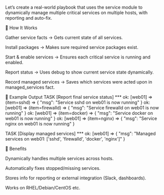 Let’s create a real-world playbook that uses the service module to dynamically manage multiple critical services on multiple hosts, with reporting and auto-fix.

🔹 How It Works

Gather service facts → Gets current state of all services.

Install packages → Makes sure required service packages exist.

Start & enable services → Ensures each critical service is running and enabled.

Report status → Uses debug to show current service state dynamically.

Record managed services → Saves which services were acted upon in managed_services fact.

🔹 Example Output
TASK [Report final service status] ***
ok: [web01] => (item=sshd) => {
    "msg": "Service sshd on web01 is now running"
}
ok: [web01] => (item=firewalld) => {
    "msg": "Service firewalld on web01 is now running"
}
ok: [web01] => (item=docker) => {
    "msg": "Service docker on web01 is now running"
}
ok: [web01] => (item=nginx) => {
    "msg": "Service nginx on web01 is now running"
}

TASK [Display managed services] ***
ok: [web01] => {
    "msg": "Managed services on web01: ['sshd', 'firewalld', 'docker', 'nginx']"
}


🔹 Benefits

Dynamically handles multiple services across hosts.

Automatically fixes stopped/missing services.

Stores info for reporting or external integration (Slack, dashboards).

Works on RHEL/Debian/CentOS etc.
